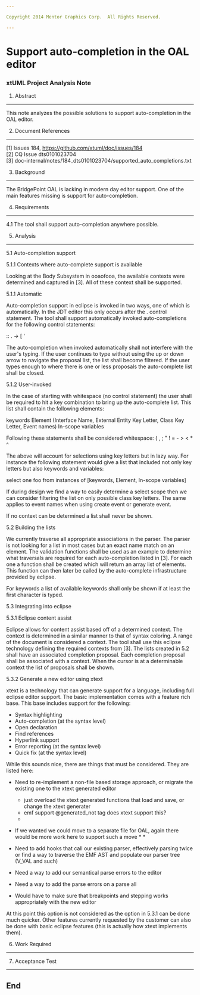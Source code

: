 ```yaml
---

Copyright 2014 Mentor Graphics Corp.  All Rights Reserved.

---
```


# Support auto-completion in the OAL editor
### xtUML Project Analysis Note

1. Abstract
-----------
This note analyzes the possible solutions to support auto-completion in the OAL
editor.

2. Document References
----------------------
[1] Issues 184, https://github.com/xtuml/doc/issues/184  
[2] CQ Issue dts0101023704  
[3] doc-internal/notes/184_dts0101023704/supported_auto_completions.txt

3. Background
-------------
The BridgePoint OAL is lacking in modern day editor support.  One of the main
features missing is support for auto-completion.

4. Requirements
---------------
4.1 The tool shall support auto-completion anywhere possible.

5. Analysis
-----------
5.1 Auto-completion support

5.1.1 Contexts where auto-complete support is available

Looking at the Body Subsystem in ooaofooa, the available contexts were
determined and captured in [3].  All of these context shall be supported.

5.1.1 Automatic

Auto-completion support in eclipse is invoked in two ways, one of which is
automatically.  In the JDT editor this only occurs after the . control
statement.  The tool shall support automatically invoked auto-completions for
the following control statements:

::
.
->
[
'

The auto-completion when invoked automatically shall not interfere with the
user's typing.  If the user continues to type without using the up or down arrow
to navigate the proposal list, the list shall become filtered.  If the user
types enough to where there is one or less proposals the auto-complete list
shall be closed.

5.1.2 User-invoked

In the case of starting with whitespace (no control statement) the user shall be
required to hit a key combination to bring up the auto-complete list.  This list
shall contain the following elements:

keywords
Element (Interface Name, External Entity Key Letter, Class Key Letter, Event
names)
In-scope variables

Following these statements shall be considered whitespace: ( , ; " ! = - > < * ^

The above will account for selections using key letters but in lazy way.  For
instance the following statement would give a list that included not only key
letters but also keywords and variables:

select one foo from instances of [keywords, Element, In-scope variables]

If during design we find a way to easily determine a select scope then we can
consider filtering the list on only possible class key letters.  The same
applies to event names when using create event or generate event. 

If no context can be determined a list shall never be shown.

5.2 Building the lists

We currently traverse all appropriate associations in the parser.  The parser is
not looking for a list in most cases but an exact name match on an element.  The
validation functions shall be used as an example to determine what traversals
are required for each auto-completion listed in [3].  For each one a function
shall be created which will return an array list of elements.  This function can
then later be called by the auto-complete infrastructure provided by eclipse.

For keywords a list of available keywords shall only be shown if at least the
first character is typed.
 
5.3 Integrating into eclipse

5.3.1 Eclipse content assist
 
Eclipse allows for content assist based off of a determined context.  The
context is determined in a similar manner to that of syntax coloring.  A range
of the document is considered a context.  The tool shall use this eclipse
technology defining the required contexts from [3].  The lists created in 5.2
shall have an associated completion proposal.  Each completion proposal shall be
associated with a context.  When the cursor is at a determinable context the
list of proposals shall be shown.
 
5.3.2 Generate a new editor using xtext
 
xtext is a technology that can generate support for a language, including full
eclipse editor support.  The basic implementation comes with a feature rich
base.  This base includes support for the following:
 
- Syntax highlighting
- Auto-completion (at the syntax level)
- Open declaration
- Find references
- Hyperlink support
- Error reporting (at the syntax level)
- Quick fix (at the syntax level)
 
While this sounds nice, there are things that must be considered.  They are
listed here:

- Need to re-implement a non-file based storage approach, or migrate the
  existing one to the xtext generated editor
  	* just overload the xtext generated functions that load and save, or change 
  	  the xtext generater
  	* emf support @generated_not tag does xtext support this?  
  	* 
  	 
- If we wanted we could move to a separate file for OAL, again there would be
  more work here to support such a move
  	*
  	*
  	
- Need to add hooks that call our existing parser, effectively parsing twice or
  find a way to traverse the EMF AST and populate our parser tree (V_VAL and
  such)
- Need a way to add our semantical parse errors to the editor
- Need a way to add the parse errors on a parse all
- Would have to make sure that breakpoints and stepping works appropriately with
  the new editor
  
At this point this option is not considered as the option in 5.3.1 can be done
much quicker.  Other features currently requested by the customer can also be
done with basic eclipse features (this is actually how xtext implements them).

6. Work Required
----------------

7. Acceptance Test
------------------

End
---

